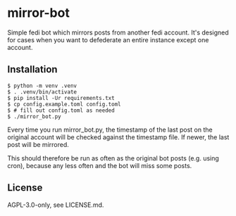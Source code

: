 # mirror-bot

Simple fedi bot which mirrors posts from another fedi account.
It's designed for cases when you want to defederate an entire instance except one account.

## Installation

```
$ python -m venv .venv
$ . .venv/bin/activate
$ pip install -Ur requirements.txt
$ cp config.example.toml config.toml
$ # fill out config.toml as needed
$ ./mirror_bot.py
```

Every time you run mirror_bot.py, the timestamp of the last post on the original account
will be checked against the timestamp file. If newer, the last post will be mirrored.

This should therefore be run as often as the original bot posts (e.g. using cron),
because any less often and the bot will miss some posts.

## License

AGPL-3.0-only, see LICENSE.md.
